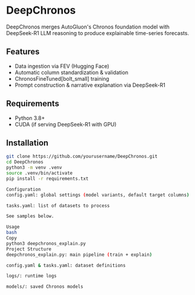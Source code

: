 # DeepChronos

DeepChronos merges AutoGluon's Chronos foundation model with DeepSeek-R1 LLM reasoning to produce explainable time-series forecasts.  

## Features
- Data ingestion via FEV (Hugging Face)
- Automatic column standardization & validation
- ChronosFineTuned[bolt_small] training
- Prompt construction & narrative explanation via DeepSeek-R1

## Requirements
- Python 3.8+
- CUDA (if serving DeepSeek-R1 with GPU)

## Installation
```bash
git clone https://github.com/yourusername/DeepChronos.git
cd DeepChronos
python3 -m venv .venv
source .venv/bin/activate
pip install -r requirements.txt

Configuration
config.yaml: global settings (model variants, default target columns)

tasks.yaml: list of datasets to process

See samples below.

Usage
bash
Copy
python3 deepchronos_explain.py
Project Structure
deepchronos_explain.py: main pipeline (train + explain)

config.yaml & tasks.yaml: dataset definitions

logs/: runtime logs

models/: saved Chronos models

